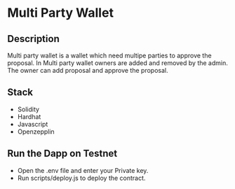 # Multi Party Wallet

## Description
Multi party wallet is a wallet which need multipe parties to approve the proposal. In Multi party wallet owners are added and removed by the admin. The owner can add proposal and approve the proposal.

## Stack
- Solidity
- Hardhat
- Javascript
- Openzepplin

## Run the Dapp on Testnet
- Open the .env file and enter your Private key.
- Run scripts/deploy.js to deploy the contract.

